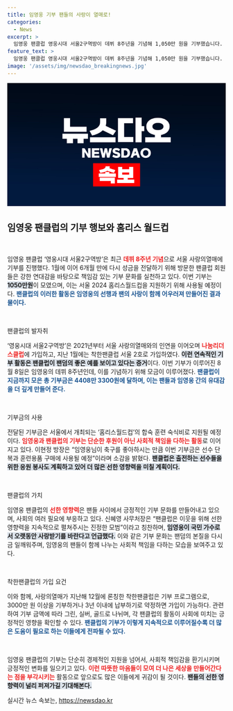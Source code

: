 ```yaml
---
title: 임영웅 기부 팬들의 사랑이 열매로!
categories:
  - News
excerpt: >
  임영웅 팬클럽 영웅시대 서울2구역방이 데뷔 8주년을 기념해 1,050만 원을 기부했습니다. 이 기부금은 서울 2024 홈리스월드컵 지원을 위한 것으로, 팬들의 지속적인 선행 문화를 드러내며 큰 화제를 모으고 있습니다.
feature_text: >
  임영웅 팬클럽 영웅시대 서울2구역방이 데뷔 8주년을 기념해 1,050만 원을 기부했습니다. 이 기부금은 서울 2024 홈리스월드컵 지원을 위한 것으로, 팬들의 지속적인 선행 문화를 드러내며 큰 화제를 모으고 있습니다.
image: '/assets/img/newsdao_breakingnews.jpg'
---
```


<p><img src="/assets/img/newsdao_breakingnews.jpg" alt="pcversion 속보" /></p>

<h2 data-ke-size="size26">임영웅 팬클럽의 기부 행보와 홈리스 월드컵</h2>

<p data-ke-size="size16">&nbsp;</p>

<p>임영웅 팬클럽 ‘영웅시대 서울2구역방’은 최근 <b><span style="color: #ee2323;">데뷔 8주년 기념</span></b>으로 서울 사랑의열매에 기부를 진행했다. 1월에 이어 6개월 만에 다시 성금을 전달하기 위해 방문한 팬클럽 회원들은 강한 연대감을 바탕으로 책임감 있는 기부 문화를 실천하고 있다. 이번 기부는 <b><span style="background-color: #21538527;">1050만원</span></b>이 모였으며, 이는 서울 2024 홈리스월드컵을 지원하기 위해 사용될 예정이다. <b><span style="color: #1a5490;">팬클럽의 이러한 활동은 임영웅의 선행과 팬의 사랑이 함께 어우러져 만들어진 결과물이다.</span></b></p>

<p data-ke-size="size16">&nbsp;</p>

<p>팬클럽의 발자취</p>

<p>‘영웅시대 서울2구역방’은 2021년부터 서울 사랑의열매와의 인연을 이어오며 <b><span style="color: #ee2323;">나눔리더스클럽</span></b>에 가입하고, 지난 1월에는 착한팬클럽 서울 2호로 가입하였다. <b><span style="background-color: #21538527;">이런 연속적인 기부 활동은 팬클럽이 팬덤의 좋은 예를 보이고 있다는 증거</span></b>이다.  이번 기부가 이루어진 8월 8일은 임영웅의 데뷔 8주년인데, 이를 기념하기 위해 모금이 이루어졌다. <b><span style="color: #1a5490;">팬클럽이 지금까지 모은 총 기부금은 4408만 3300원에 달하며, 이는 팬들과 임영웅 간의 유대감을 더 깊게 만들어 준다.</span></b></p>

<p data-ke-size="size16">&nbsp;</p>

<p>기부금의 사용</p>

<p>전달된 기부금은 서울에서 개최되는 ‘홈리스월드컵’의 합숙 훈련 숙식비로 지원될 예정이다. <b><span style="color: #ee2323;">임영웅과 팬클럽의 기부는 단순한 후원이 아닌 사회적 책임을 다하는 활동</span></b>로 이어지고 있다. 이현정 방장은 “임영웅님이 축구를 좋아하시는 만큼 이번 기부금은 선수 단복과 훈련용품 구매에 사용될 예정”이라며 소감을 밝혔다. <b><span style="background-color: #21538527;">팬클럽은 출전하는 선수들을 위한 응원 봉사도 계획하고 있어 더 많은 선한 영향력을 미칠 계획이다.</span></b></p>

<p data-ke-size="size16">&nbsp;</p>

<p>팬클럽의 가치</p>

<p>임영웅 팬클럽의 <b><span style="color: #ee2323;">선한 영향력</span></b>은 팬들 사이에서 긍정적인 기부 문화를 만들어내고 있으며, 사회의 여러 필요에 부응하고 있다. 신혜영 사무처장은 “팬클럽은 이웃을 위해 선한 영향력을 지속적으로 펼쳐주시는 진정한 모범”이라고 칭찬하며, <b><span style="background-color: #21538527;">임영웅이 국민 가수로서 오랫동안 사랑받기를 바란다고 언급했다.</span></b> 이와 같은 기부 문화는 팬덤의 본질을 다시금 일깨워주며, 임영웅의 팬들이 함께 나누는 사회적 책임을 다하는 모습을 보여주고 있다.</p>

<p data-ke-size="size16">&nbsp;</p>

<p>착한팬클럽의 가입 요건</p>

<p>이와 함께, 사랑의열매가 지난해 12월에 론칭한 착한팬클럽은 기부 프로그램으로, 3000만 원 이상을 기부하거나 3년 이내에 납부하기로 약정하면 가입이 가능하다.  관련하여 기부 금액에 따라 그린, 실버, 골드로 나뉘며, 각 팬클럽의 활동이 사회에 미치는 긍정적인 영향을 확인할 수 있다. <b><span style="color: #1a5490;">팬클럽의 기부가 이렇게 지속적으로 이루어질수록 더 많은 도움이 필요로 하는 이들에게 전파될 수 있다.</span></b></p>

<p data-ke-size="size16">&nbsp;</p>

<p>임영웅 팬클럽의 기부는 단순히 경제적인 지원을 넘어서, 사회적 책임감을 환기시키며 긍정적인 변화를 일으키고 있다. <b><span style="color: #ee2323;">이런 따뜻한 마음들이 모여 더 나은 세상을 만들어간다는 점을 부각시키는</span></b> 활동으로 앞으로도 많은 이들에게 귀감이 될 것이다. <b><span style="background-color: #21538527;">팬들의 선한 영향력이 널리 퍼져가길 기대해본다.</span></b></p>
실시간 뉴스 속보는, <a href="https://newsdao.kr" rel="dofollow">https://newsdao.kr</a>



